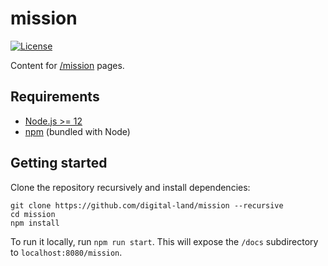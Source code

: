 # mission

[![License](https://img.shields.io/github/license/mashape/apistatus.svg)](LICENSE)

Content for [/mission](https://digital-land.github.io/mission) pages.

## Requirements

- [Node.js >= 12](https://nodejs.org/)
- [npm](https://npmjs.com/) (bundled with Node)

## Getting started

Clone the repository recursively and install dependencies:

```
git clone https://github.com/digital-land/mission --recursive
cd mission
npm install
```

To run it locally, run `npm run start`. This will expose the `/docs` subdirectory to `localhost:8080/mission`.
